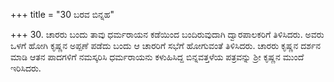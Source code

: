 +++
title = "30 ಬರವ ಬಿನ್ನಹ"

+++
30. ಚಾರರು ಬಂದು ತಾವು ಧರ್ಮರಾಯನ ಕಡೆಯಿಂದ ಬಂದಿರುವುದಾಗಿ ದ್ವಾರಪಾಲಕರಿಗೆ ತಿಳಿಸಿದರು. ಅವರು ಒಳಗೆ ಹೋಗಿ ಕೃಷ್ಣನ ಅಪ್ಪಣೆ ಪಡೆದು ಬಂದು ಆ ಚಾರರಿಗೆ ಸಭೆಗೆ ಹೋಗುವಂತೆ ತಿಳಿಸಿದರು. ಚಾರರು ಕೃಷ್ಣನ ದರ್ಶನ ಮಾಡಿ ಆತನ ಪಾದಗಳಿಗೆ ನಮಸ್ಕರಿಸಿ ಧರ್ಮರಾಯನು ಕಳುಹಿಸಿದ್ದ ಬಿನ್ನವತ್ತಳೆಯ ಪತ್ರವನ್ನು ಶ್ರೀ ಕೃಷ್ಣನ ಮುಂದೆ ಇರಿಸಿದರು.